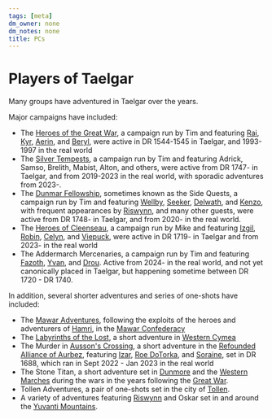 ```yaml
---
tags: [meta]
dm_owner: none
dm_notes: none
title: PCs
---
```

# Players of Taelgar

Many groups have adventured in Taelgar over the years. 

Major campaigns have included:

- The [Heroes of the Great War](<great-war/heroes-of-the-great-war.md>), a campaign run by Tim and featuring [Rai](<great-war/rai.md>), [Kyr](<great-war/kyr.md>), [Aerin](<great-war/aerin.md>), and [Beryl](<great-war/beryl.md>), were active in DR 1544-1545 in Taelgar, and 1993-1997 in the real world
- The [Silver Tempests](<silver-tempests/silver-tempests.md>), a campaign run by Tim and featuring Adrick, Samso, Brelith, Mabist, Alton, and others, were active from DR 1747- in Taelgar, and from 2019-2023 in the real world, with sporadic adventures from 2023-.
- The [Dunmar Fellowship](<dunmar-fellowship/dunmar-fellowship.md>), sometimes known as the Side Quests, a campaign run by Tim and featuring [Wellby](<dunmar-fellowship/wellby.md>), [Seeker](<dunmar-fellowship/seeker.md>), [Delwath](<dunmar-fellowship/delwath.md>), and [Kenzo](<dunmar-fellowship/kenzo.md>), with frequent appearances by [Riswynn](<dunmar-fellowship/riswynn.md>), and many other guests, were active from DR 1748- in Taelgar, and from 2020- in the real world.
- The [Heroes of Cleenseau](<cleenseau/heroes-of-cleenseau.md>), a campaign run by Mike and featuring [Izgil](<cleenseau/izgil-moonseeker.md>), [Robin](<cleenseau/robin-of-abenfyrd.md>), [Celyn](<cleenseau/celyn.md>), and [Viepuck](<cleenseau/viepuck.md>), were active in DR 1719- in Taelgar and from 2023- in the real world
- The Addermarch Mercenaries, a campaign run by Tim and featuring [Fazoth](<addermarch/fazoth-de-brune.md>), [Yvan](<addermarch/yvan-greenrabbit.md>), and [Drou](<addermarch/drou.md>). Active from 2024- in the real world, and not yet canonically placed in Taelgar, but happening sometime between DR 1720 - DR 1740.

In addition, several shorter adventures and series of one-shots have included:

- The [Mawar Adventures](<../../campaigns/mawar-confederacy/mawar-adventures.md>), following the exploits of the heroes and adventurers of [Hamri](<../../gazetteer/northwest-coast/mawar-confederacy/hamri.md>), in the [Mawar Confederacy](<../../gazetteer/northwest-coast/mawar-confederacy/mawar-confederacy.md>)
- The [Labyrinths of the Lost](<../../campaigns/labyrinths-of-the-lost/labyrinths-of-the-lost.md>), a short adventure in [Western Cymea](<../../gazetteer/western-green-sea/realms/western-cymea.md>)
- The Murder in [Ausson's Crossing](<../../gazetteer/upper-istaros/refounded-alliance-of-aurbez/ausson-s-crossing.md>), a short adventure in the [Refounded Alliance of Aurbez](<../../gazetteer/upper-istaros/refounded-alliance-of-aurbez/refounded-alliance-of-aurbez.md>), featuring [Izar](<ausson-s-crossing/izar.md>), [Roe DoTorka](<ausson-s-crossing/roe-dotorka.md>), and [Soraine](<ausson-s-crossing/soraine.md>), set in DR 1688, which ran in Sept 2022 - Jan 2023 in the real world 
- The Stone Titan, a short adventure set in [Dunmore](<../../gazetteer/greater-sembara/sembara/western-marches/dunmore.md>) and the [Western Marches](<../../gazetteer/greater-sembara/sembara/western-marches/western-marches.md>) during the wars in the years following the [Great War](<../../events/1500s/great-war.md>). 
- Tollen Adventures, a pair of one-shots set in the city of [Tollen](<../../gazetteer/greater-sembara/tollen/tollen.md>). 
- A variety of adventures featuring [Riswynn](<dunmar-fellowship/riswynn.md>) and Oskar set in and around the [Yuvanti Mountains](<../../gazetteer/greater-dunmar/yuvanti-mountains.md>).  

